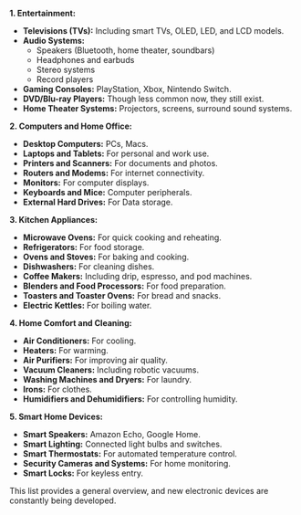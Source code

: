 **1. Entertainment:**

* **Televisions (TVs):** Including smart TVs, OLED, LED, and LCD models.
* **Audio Systems:**
  * Speakers (Bluetooth, home theater, soundbars)
  * Headphones and earbuds
  * Stereo systems
  * Record players
* **Gaming Consoles:** PlayStation, Xbox, Nintendo Switch.
* **DVD/Blu-ray Players:** Though less common now, they still exist.
* **Home Theater Systems:** Projectors, screens, surround sound systems.

**2. Computers and Home Office:**

* **Desktop Computers:** PCs, Macs.
* **Laptops and Tablets:** For personal and work use.
* **Printers and Scanners:** For documents and photos.
* **Routers and Modems:** For internet connectivity.
* **Monitors:** For computer displays.
* **Keyboards and Mice:** Computer peripherals.
* **External Hard Drives:** For Data storage.

**3. Kitchen Appliances:**

* **Microwave Ovens:** For quick cooking and reheating.
* **Refrigerators:** For food storage.
* **Ovens and Stoves:** For baking and cooking.
* **Dishwashers:** For cleaning dishes.
* **Coffee Makers:** Including drip, espresso, and pod machines.
* **Blenders and Food Processors:** For food preparation.
* **Toasters and Toaster Ovens:** For bread and snacks.
* **Electric Kettles:** For boiling water.

**4. Home Comfort and Cleaning:**

* **Air Conditioners:** For cooling.
* **Heaters:** For warming.
* **Air Purifiers:** For improving air quality.
* **Vacuum Cleaners:** Including robotic vacuums.
* **Washing Machines and Dryers:** For laundry.
* **Irons:** For clothes.
* **Humidifiers and Dehumidifiers:** For controlling humidity.

**5. Smart Home Devices:**

* **Smart Speakers:** Amazon Echo, Google Home.
* **Smart Lighting:** Connected light bulbs and switches.
* **Smart Thermostats:** For automated temperature control.
* **Security Cameras and Systems:** For home monitoring.
* **Smart Locks:** For keyless entry.

This list provides a general overview, and new electronic devices are constantly being developed.
